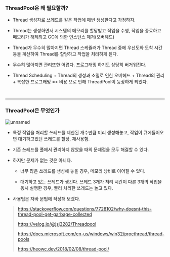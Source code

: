 

### ThreadPool은 왜 필요할까?

- Thread 생성자로 쓰레드를 같은 작업에 매번 생성한다고 가정하자.

  

- Thread는 생성하면서 시스템의 메모리를 할당받고 작업을 수행, 작업을 종료하고 메모리가 해제되고 GC에 의한 인스턴스 제거(오버헤드)

  

- Thread가 무수히 많아지면 Thread 스케쥴러가 Thread 중에 우선도와 도착 시간등을 계산하여 Thread를 할당하고 작업을 처리하게 된다.

  

- 무수히 많아지면 관리또한 어렵다. 프로그래밍 하기도 상당히 버거워진다.

  

- Thread Scheduling + Thread의 생성과 소멸로 인한 오버헤드 + Thread의 관리 + 복잡한 프로그래밍 => 비용 으로 인해 ThreadPool이 등장하게 되었다.



<br>



***

### ThreadPool은 무엇인가

![unnamed](https://user-images.githubusercontent.com/50399804/139005365-b25d8d8e-f63c-4858-9923-a6d80e451f49.jpeg)

- 특정 작업을 처리할 쓰레드를 제한된 개수만큼 미리 생성해놓고, 작업이 큐에들어오면 대기하고있던 쓰레드를 할당, 재사용함.

  

- 기존 쓰레드를 풀에서 관리하지 않았을 때의 문제점을 모두 해결할 수 있다.

  

- 하지만 문제가 없는 것은 아니다.

  - 너무 많은 쓰레드를 생성해 놓을 경우, 메모리 낭비로 이어질 수 있다.

    

  - 대기하고 있는 쓰레드가 생긴다. 쓰레드 3개가 처리 시간이 다른 3개의 작업을 동시 실행한 경우, 빨리 처리한 쓰레드는 놀고 있다.

    

- 사용법은 자바 문법에 작성해 보겠다.

> https://stackoverflow.com/questions/7728102/why-doesnt-this-thread-pool-get-garbage-collected
>
> https://velog.io/@jsj3282/Threadpool
>
> https://docs.microsoft.com/en-us/windows/win32/procthread/thread-pools
>
> https://heowc.dev/2018/02/08/thread-pool/